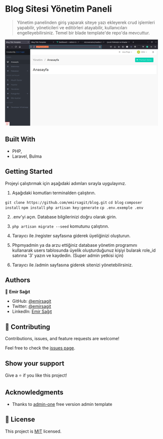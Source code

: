 # Blog Sitesi Yönetim Paneli

> Yönetim panelinden giriş yaparak siteye yazı ekleyerek crud işlemleri yapabilir, yöneticileri ve editörleri atayabilir, kullanıcıları engelleyebilirsiniz. Temel bir blade template'de repo'da mevcuttur.

![screenshot](./app_screenshot.png)

## Built With

- PHP,
- Laravel, Bulma

## Getting Started

Projeyi çalıştırmak için aşağıdaki adımları sırayla uygulayınız.

1. Aşağıdaki komutları terminalden çalıştırın.

```git clone https://github.com/emirsagit/blog.git```
```cd blog```
```composer install```
```npm install```
```php artisan key:generate```
```cp .env.exemple .env```

2. .env'yi açın. Database bilgilerinizi doğru olarak girin.

3. ```php artisan migrate --seed``` komutunu çalıştırın.

4. Tarayıcı ile /register sayfasına giderek üyeliğinizi oluşturun.

5. Phpmyadmin ya da arzu ettiğiniz database yönetim programını kullanarak users tablosunda üyelik oluşturduğunuz kişiyi bularak role_id satırına '3' yazın ve kaydedin. (Super admin yetkisi için)

6. Tarayıcı ile /admin sayfasına giderek sitenizi yönetebilirsiniz.

## Authors

👤 **Emir Sağıt**

- GitHub: [@emirsagit](https://github.com/emirsagit)
- Twitter: [@emirsagit](https://twitter.com/emirsagit)
- LinkedIn: [Emir Sağıt](https://www.linkedin.com/in/emir-sa%C4%9F%C4%B1t-633035188/)

## 🤝 Contributing

Contributions, issues, and feature requests are welcome!

Feel free to check the [issues page](../../issues/).

## Show your support

Give a ⭐️ if you like this project!

## Acknowledgments

- Thanks to [admin-one](https://github.com/user/repo/blob/branch/other_file.md) free version admin template

## 📝 License

This project is [MIT](./MIT.md) licensed.

